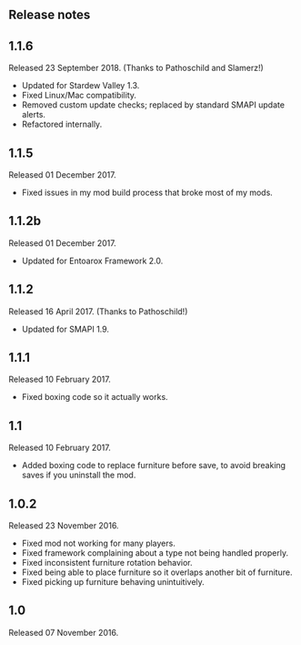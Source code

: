 ## Release notes
## 1.1.6
Released 23 September 2018. (Thanks to Pathoschild and Slamerz!)

* Updated for Stardew Valley 1.3.
* Fixed Linux/Mac compatibility.
* Removed custom update checks; replaced by standard SMAPI update alerts.
* Refactored internally.

## 1.1.5
Released 01 December 2017.

* Fixed issues in my mod build process that broke most of my mods.

## 1.1.2b
Released 01 December 2017.

* Updated for Entoarox Framework 2.0.

## 1.1.2
Released 16 April 2017. (Thanks to Pathoschild!)

* Updated for SMAPI 1.9.

## 1.1.1
Released 10 February 2017.

* Fixed boxing code so it actually works.

## 1.1
Released 10 February 2017.

* Added boxing code to replace furniture before save, to avoid breaking saves if you uninstall the mod.

## 1.0.2
Released 23 November 2016.

* Fixed mod not working for many players.
* Fixed framework complaining about a type not being handled properly.
* Fixed inconsistent furniture rotation behavior.
* Fixed being able to place furniture so it overlaps another bit of furniture.
* Fixed picking up furniture behaving unintuitively.

## 1.0
Released 07 November 2016.
